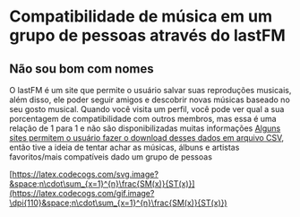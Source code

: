 # Compatibilidade de música em um grupo de pessoas através do lastFM
## Não sou bom com nomes

O lastFM é um site que permite o usuário salvar suas reproduções musicais, além disso, ele poder seguir amigos e descobrir novas músicas baseado no seu gosto musical.
Quando você visita um perfil, você pode ver qual a sua porcentagem de compatibilidade com outros membros, mas essa é uma relação de 1 para 1 e não são disponibilizadas muitas informações
[Alguns sites permitem o usuário fazer o download desses dados em arquivo CSV](https://lastfm.ghan.nl/export/), então tive a ideia de tentar achar as músicas, álbuns e artistas favoritos/mais compatíveis dado um grupo de pessoas


[https://latex.codecogs.com/svg.image?&space;n\cdot\sum_{x=1}^{n}\frac{SM(x)}{ST(x)}](https://latex.codecogs.com/gif.image?\dpi{110}&space;n\cdot\sum_{x=1}^{n}\frac{SM(x)}{ST(x)})
